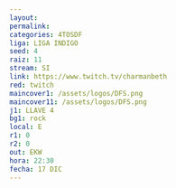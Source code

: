 ```yaml
---
layout: 
permalink: 
categories: 4TOSDF
liga: LIGA INDIGO
seed: 4
raiz: 11
stream: SI
link: https://www.twitch.tv/charmanbeth
red: twitch
maincover1: /assets/logos/DFS.png
maincover11: /assets/logos/DFS.png
j1: LLAVE 4
bg1: rock
local: E
r1: 0
r2: 0
out: EKW
hora: 22:30
fecha: 17 DIC
---
```

